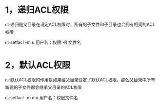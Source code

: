 # 1，递归ACL权限

:point_right:递归是父目录在设定ACL权限时，所有的子文件和子目录也会拥有相同的ACL权限

:point_right:setfacl -m u:用户名：权限 -R 文件名

# 2，默认ACL权限

:point_right:默认ACL权限的作用是如果给父目录设定了默认ACL权限，那么父目录中所有新建的子文件都会继承父目录的ACL权限

:point_right:setfacl -m d:u:用户名：权限文件名

